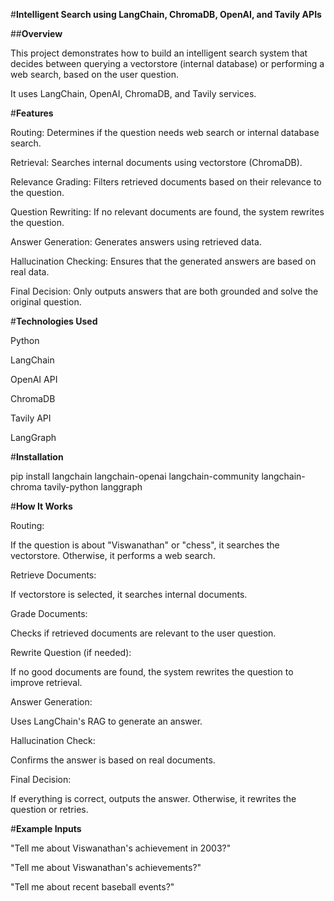 #**Intelligent Search using LangChain, ChromaDB, OpenAI, and Tavily APIs**

##**Overview**

This project demonstrates how to build an intelligent search system that decides between querying a vectorstore (internal database) or performing a web search, based on the user question.

It uses LangChain, OpenAI, ChromaDB, and Tavily services.

#**Features**

Routing: Determines if the question needs web search or internal database search.

Retrieval: Searches internal documents using vectorstore (ChromaDB).

Relevance Grading: Filters retrieved documents based on their relevance to the question.

Question Rewriting: If no relevant documents are found, the system rewrites the question.

Answer Generation: Generates answers using retrieved data.

Hallucination Checking: Ensures that the generated answers are based on real data.

Final Decision: Only outputs answers that are both grounded and solve the original question.

#**Technologies Used**

Python

LangChain

OpenAI API

ChromaDB

Tavily API

LangGraph

#**Installation**

pip install langchain langchain-openai langchain-community langchain-chroma tavily-python langgraph

#**How It Works**

Routing:

If the question is about "Viswanathan" or "chess", it searches the vectorstore. Otherwise, it performs a web search.

Retrieve Documents:

If vectorstore is selected, it searches internal documents.

Grade Documents:

Checks if retrieved documents are relevant to the user question.

Rewrite Question (if needed):

If no good documents are found, the system rewrites the question to improve retrieval.

Answer Generation:

Uses LangChain's RAG to generate an answer.

Hallucination Check:

Confirms the answer is based on real documents.

Final Decision:

If everything is correct, outputs the answer. Otherwise, it rewrites the question or retries.

#**Example Inputs**

"Tell me about Viswanathan's achievement in 2003?"

"Tell me about Viswanathan's achievements?"

"Tell me about recent baseball events?"
